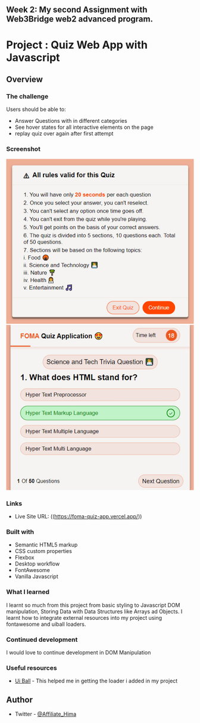 ## Week 2: My second Assignment with Web3Bridge web2 advanced program.

# Project : Quiz Web App with Javascript

## Overview

### The challenge

Users should be able to:

- Answer Questions with in different categories
- See hover states for all interactive elements on the page
- replay quiz over again after first attempt

### Screenshot

![](./screenshot1.jpg)
![](./screenshot2.jpg)

### Links

- Live Site URL: ((https://foma-quiz-app.vercel.app/))

### Built with

- Semantic HTML5 markup
- CSS custom properties
- Flexbox
- Desktop workflow
- FontAwesome
- Vanilla Javascript

### What I learned

I learnt so much from this project from basic styling to Javascript DOM manipulation, Storing Data with Data Structures like Arrays ad Objects. I learnt how to integrate external resources into my project using fontawesome and uiball loaders.


### Continued development

I would love to continue development in DOM Manipulation

### Useful resources

- [Ui Ball](https://www.uiball.com) - This helped me in getting the loader i added in my project


## Author

- Twitter - [@Affiliate_Hima](https://www.twitter.com/Affiliate_Hima)
